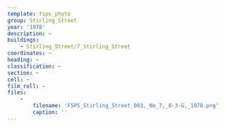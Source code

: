 ```yaml
---
template: fsps_photo
group: Stirling_Street
year: '1978'
description: ~
buildings:
    - Stirling_Street/7_Stirling_Street
coordinates: ~
heading: ~
classification: ~
section: ~
cell: ~
film_roll: ~
files:
    -
        filename: 'FSPS_Stirling_Street_003,_No_7,_8-3-G,_1978.png'
        caption: ''
---
```

